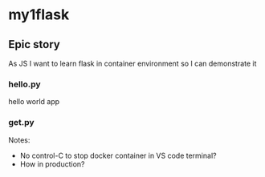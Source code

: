 # my1flask

## Epic story
As JS I want to learn flask in container environment so I can demonstrate it   

### hello.py
hello world app

### get.py




Notes:
- No control-C to stop docker container in VS code terminal?
- How in production?









